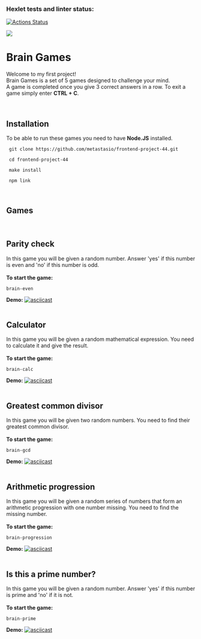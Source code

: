 ### Hexlet tests and linter status:

[![Actions Status](https://github.com/metastasio/frontend-project-44/workflows/hexlet-check/badge.svg)](https://github.com/metastasio/frontend-project-44/actions)

<a href="https://codeclimate.com/github/metastasio/frontend-project-44/maintainability"><img src="https://api.codeclimate.com/v1/badges/7b2b31bac20bd63a6c4b/maintainability" /></a>

# Brain Games

Welcome to my first project!  
Brain Games is a set of 5 games designed to challenge your mind.  
A game is completed once you give 3 correct answers in a row. To exit a game simply enter **CTRL + C**.

<br>

## Installation

To be able to run these games you need to have **Node.JS** installed.

```
 git clone https://github.com/metastasio/frontend-project-44.git

 cd frontend-project-44

 make install

 npm link
```

<br>

## **Games**

<br>

## Parity check

In this game you will be given a random number. Answer 'yes' if this number is even and 'no' if this number is odd.  
<br>
**To start the game:**

```
brain-even
```

**Demo:**
[![asciicast](https://asciinema.org/a/mEMDQj700LDlkYUQvh1pOyqyh.svg)](https://asciinema.org/a/mEMDQj700LDlkYUQvh1pOyqyh)
<br>
<br>

## Calculator

In this game you will be given a random mathematical expression. You need to calculate it and give the result.  
<br>
**To start the game:**

```
brain-calc
```

**Demo:**
[![asciicast](https://asciinema.org/a/Y8kXVjHnv0N4cfvyqPJE4TNEP.svg)](https://asciinema.org/a/Y8kXVjHnv0N4cfvyqPJE4TNEP)
<br>
<br>

## Greatest common divisor

In this game you will be given two random numbers. You need to find their greatest common divisor.  
<br>
**To start the game:**

```
brain-gcd
```

**Demo:**
[![asciicast](https://asciinema.org/a/31WMswZ7ldT0PzqvzIcqL5J9M.svg)](https://asciinema.org/a/31WMswZ7ldT0PzqvzIcqL5J9M)
<br>
<br>

## Arithmetic progression

In this game you will be given a random series of numbers that form an arithmetic progression with one number missing. You need to find the missing number.  
<br>
**To start the game:**

```
brain-progression
```

**Demo:**
[![asciicast](https://asciinema.org/a/OH211aTeNRPHhHce2iHzIkKB0.svg)](https://asciinema.org/a/OH211aTeNRPHhHce2iHzIkKB0)
<br>
<br>

## Is this a prime number?

In this game you will be given a random number. Answer 'yes' if this number is prime and 'no' if it is not.  
<br>
**To start the game:**

```
brain-prime
```

**Demo:**
[![asciicast](https://asciinema.org/a/fr609Wfvc7gjV0ZqsVT5HBlBx.svg)](https://asciinema.org/a/fr609Wfvc7gjV0ZqsVT5HBlBx)
